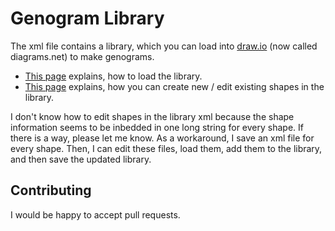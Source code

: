 
# Genogram Library

The xml file contains a library, which you can load into [draw.io](https://www.diagrams.net/) (now called diagrams.net) to make genograms.

- [This page](https://www.diagrams.net/blog/custom-libraries) explains, how to load the library.
- [This page](https://www.diagrams.net/doc/faq/custom-shapes) explains, how you can create new / edit existing shapes in the library.

I don't know how to edit shapes in the library xml because the shape information seems to be inbedded in one long string for every shape. If there is a way, please let me know. As a workaround, I save an xml file for every shape. Then, I can edit these files, load them, add them to the library, and then save the updated library.

## Contributing

I would be happy to accept pull requests.